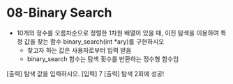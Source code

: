 # 08-Binary Search

- 10개의 정수를 오름차순으로 정렬한 1차원 배열이 있을 때, 이진 탐색을 이용하여 특정 값을 찾는 함수 binary_search(int *ary)를 구현하시오 
  * 찾고자 하는 값은 사용자로부터 입력 받음
  * binary_search 함수는 탐색 횟수를 반환하는 정수형 함수임

[출력] 탐색 값을 입력하시오.
[입력] 7
[출력] 탐색 2회에 성공!
